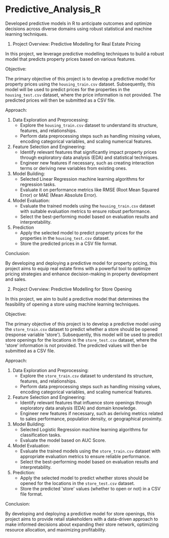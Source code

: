 # Predictive_Analysis_R
Developed predictive models in R to anticipate outcomes and optimize decisions across diverse domains using robust statistical and machine learning techniques.

1.	Project Overview: Predictive Modelling for Real Estate Pricing
   
In this project, we leverage predictive modelling techniques to build a robust model that predicts property prices based on various features.

Objective:

The primary objective of this project is to develop a predictive model for property prices using the `housing_train.csv` dataset. Subsequently, this model will be used to predict prices for the properties in the `housing_test.csv` dataset, where the price information is not provided. The predicted prices will then be submitted as a CSV file.

Approach:
1. Data Exploration and Preprocessing:
   - Explore the `housing_train.csv` dataset to understand its structure, features, and relationships.
   - Perform data preprocessing steps such as handling missing values, encoding categorical variables, and scaling numerical features.
2. Feature Selection and Engineering:
   - Identify relevant features that significantly impact property prices through exploratory data analysis (EDA) and statistical techniques.
   - Engineer new features if necessary, such as creating interaction terms or deriving new variables from existing ones.
3. Model Building:
   - Selected Linear Regression machine learning algorithms for regression tasks.
   - Evaluate it on performance metrics like RMSE (Root Mean Squared Error) or MAE (Mean Absolute Error).
4. Model Evaluation:
   - Evaluate the trained models using the `housing_train.csv` dataset with suitable evaluation metrics to ensure robust performance.
   - Select the best-performing model based on evaluation results and interpretability.
5. Prediction 
   - Apply the selected model to predict property prices for the properties in the `housing_test.csv` dataset.
   - Store the predicted prices in a CSV file format.

Conclusion:

By developing and deploying a predictive model for property pricing, this project aims to equip real estate firms with a powerful tool to optimize pricing strategies and enhance decision-making in property development and sales.



2.	Project Overview: Predictive Modelling for Store Opening
   
In this project, we aim to build a predictive model that determines the feasibility of opening a store using machine learning techniques.

Objective:

The primary objective of this project is to develop a predictive model using the `store_train.csv` dataset to predict whether a store should be opened (response variable 'store'). Subsequently, this model will be used to predict store openings for the locations in the `store_test.csv` dataset, where the 'store' information is not provided. The predicted values will then be submitted as a CSV file.

Approach:
1. Data Exploration and Preprocessing:
   - Explore the `store_train.csv` dataset to understand its structure, features, and relationships.
   - Perform data preprocessing steps such as handling missing values, encoding categorical variables, and scaling numerical features.
2. Feature Selection and Engineering:
   - Identify relevant features that influence store openings through exploratory data analysis (EDA) and domain knowledge.
   - Engineer new features if necessary, such as deriving metrics related to sales performance, population density, or geographical proximity.
3. Model Building:
   - Selected Logistic Regression machine learning algorithms for classification tasks. 
   - Evaluate the model based on AUC Score.
4. Model Evaluation:
   - Evaluate the trained models using the `store_train.csv` dataset with appropriate evaluation metrics to ensure reliable performance.
   - Select the best-performing model based on evaluation results and interpretability.
5. Prediction:
   - Apply the selected model to predict whether stores should be opened for the locations in the `store_test.csv` dataset.
   - Store the predicted 'store' values (whether to open or not) in a CSV file format.

Conclusion:

By developing and deploying a predictive model for store openings, this project aims to provide retail stakeholders with a data-driven approach to make informed decisions about expanding their store network, optimizing resource allocation, and maximizing profitability.
